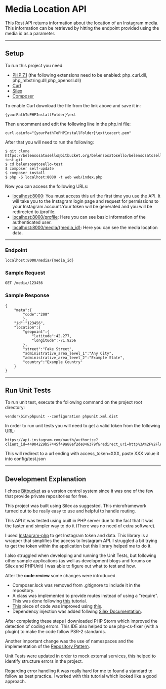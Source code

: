# **Media Location API**

This Rest API returns information about the location of an Instagram media. This information can be retrieved by hitting the endpoint provided using the media id as a parameter.

* * *
## **Setup**

To run this project you need:

- [PHP 7.1](http://windows.php.net/download#php-7.1) (the following extensions need to be enabled: php\_curl.dll, php\_mbstring.dll,php\_openssl.dll)
- [Curl](https://gist.github.com/VersatilityWerks/5719158/download)
- [Silex](http://silex.sensiolabs.org/)
- [Composer](https://getcomposer.org/)

To enable Curl download the file from the link above and save it in:

    {yourPathToPHPInstallFolder}\ext

Then uncomment and edit the following line in the php.ini file:

    curl.cainfo="{yourPathToPHPInstallFolder}\ext\cacert.pem"

After that you will need to run the following:

    $ git clone https://belensosatosello@bitbucket.org/belensosatosello/belensosatosello-test.git
    $ cd belensosatosello-test
    $ composer self-update
    $ composer install
    $ php -S localhost:8000 -t web web/index.php

Now you can access the following URLs:

- [localhost:8000](http://localhost:8000): You must access this url the first time you use the API. It will take you to the Instagram login page and request for permissions to your Instagram account.Your token will be generated and you will be redirected to /profile.
- [localhost:8000/profile](http://localhost:8000/profile): Here you can see basic information of the authenticated user.
- [localhost:8000/media/{media\_id}](http://localhost:8000/media/1402451097368744018_1173952339): Here you can see the media location data.

* * *
### Endpoint

    localhost:8000/media/{media_id}

### Sample Request
    GET /media/123456


### Sample Response  
    {
        "meta":{
            "code":"200"
            },
        "id":"123456",
        "location":{
            "geopoint":{
                "latitude":42.277,
                "longitude":-71.9256
            },
            "street":"Fake Street",
            "administrative_area_level_1":"Any City",
            "administrative_area_level_2":"Example State",
            "country":"Example Country"
        }
    }


* * *
## **Run Unit Tests**

To run unit test, execute the following command on the project root directory:

    vendor\bin\phpunit --configuration phpunit.xml.dist

In order to run unit tests you will need to get a valid token from the following URL:
    
	https://api.instagram.com/oauth/authorize?client_id=44904229b57445f49a88ef2de046379f&redirect_uri=http%3A%2F%2Flocalhost%3A8000%2F&response_type=token&state=01619ed&scope=basic+public_content

This will redirect to a url ending with access_token=XXX,  paste XXX value it into config/test.json

* * *
## **Development Explanation**
I chose [Bitbucket](https://bitbucket.org/) as a version control system since it was one of the few that provide private repositories for free. 

This project was built using Silex as suggested. This microframework turned out to be really easy to use and helpful to handle routing.  

This API it was tested using built in PHP server due to the fact that it was the faster and simpler way to do it (There was no need of extra software). 

I used [Instagram-php](https://github.com/haridarshan/instagram-php) to get Instagram token and data. This library is a wrapper that simplifies the access to Instagram API. I struggled a bit trying to get the token within the application but this library helped me to do it.

I also struggled when developing and running the Unit Tests, but following other sample applications (as well as development blogs and forums on Silex and PHPUnit) I was able to figure out what to test and how.

After the **code review** some changes were introduced. 

* Composer.lock was removed from .gitignore to include it in the repository.
* A class was implemented to provide routes instead of using a "require". This was done following [this](https://www.matthewdawkins.co.uk/2015/05/controller-routes-in-silex/) tutorial.
* [This](https://bitbucket.org/belensosatosello/belensosatosello-test/src/559c8ec06c0a58de91ed7f6cb008228de3710970/app/app.php?at=master&fileviewer=file-view-default#app.php-13:16) piece of code was improved using [this](http://symfony.com/doc/current/introduction/http_fundamentals.html#requests-and-responses-in-symfony).
* Dependency injection was added follwing [Silex Documentation](https://silex.sensiolabs.org/doc/2.0/providers/service_controller.html).

After completing these steps I downloaded PHP Storm which improved the detection of coding errors. This IDE also helped to use php-cs-fixer (with a plugin) to make the code follow PSR-2 standards.

Another important change was the use of namespaces and the implementation of the [Repository Pattern](http://designpatternsphp.readthedocs.io/en/latest/More/Repository/README.html).

Unit Tests were updated in order to mock external services, this helped to identify structure errors in the project.

Regarding error handling it was really hard for me to found a standard to follow as best practice. I worked with this tutorial which looked like a good approach. 


 